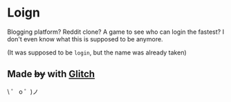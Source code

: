 # Loign

Blogging platform? Reddit clone? A game to see who can login the fastest? I don't even know what this is supposed to be anymore.

(It was supposed to be `login`, but the name was already taken)

## Made ~~by~~ with [Glitch](https://glitch.com/)

\ ゜ o ゜)ノ
